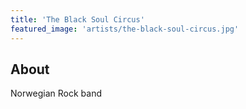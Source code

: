```yaml
---
title: 'The Black Soul Circus'
featured_image: 'artists/the-black-soul-circus.jpg'
---
```


## About

Norwegian Rock band
